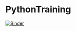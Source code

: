 # PythonTraining
[![Binder](https://mybinder.org/badge_logo.svg)](https://mybinder.org/v2/gh/PiotrKuzma/PythonTraining/master)

